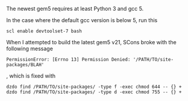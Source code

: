 The newest gem5 requires at least Python 3 and gcc 5.

In the case where the default gcc version is below 5, run this

```
scl enable devtoolset-7 bash
```

When I attempted to build the latest gem5 v21, SCons broke with the following
message

```
PermissionError: [Errno 13] Permission Denied: '/PATH/TO/site-packages/BLAH'
```

, which is fixed with

```
dzdo find /PATH/TO/site-packages/ -type f -exec chmod 644 -- {} +
dzdo find /PATH/TO/site-packages/ -type d -exec chmod 755 -- {} +
```

